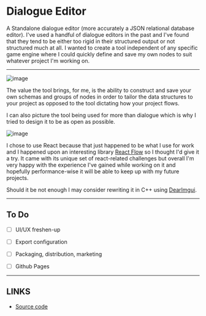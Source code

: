 # Dialogue Editor

A Standalone dialogue editor (more accurately a JSON relational database editor). I've used a handful of dialogue editors in the past and I've found that they tend to be either too rigid in their structured output or not structured much at all. I wanted to create a tool independent of any specific game engine where I could quickly define and save my own nodes to suit whatever project I'm working on. 

---------------------

![image](/projects/dialogue/01.png "Responsive images") 

The value the tool brings, for me, is the ability to construct and save your own schemas and groups of nodes in order to tailor the data structures to your project as opposed to the tool dictating how your project flows.

I can also picture the tool being used for more than dialogue which is why I tried to design it to be as open as possible.

![image](/projects/dialogue/02.png "Contact and embedded form")

I chose to use React because that just happened to be what I use for work and I happened upon an interesting library [React Flow](...) so I thought I'd give it a try. It came with its unique set of react-related challenges but overall I'm very happy with the experience I've gained while working on it and hopefully performance-wise it will be able to keep up with my future projects. 

Should it be not enough I may consider rewriting it in C++ using [DearImgui](...). 

---------------------

## To Do

- [ ] UI/UX freshen-up
- [ ] Export configuration
- [ ] Packaging, distribution, marketing
- [ ] Github Pages


---------------------

## LINKS

* [Source code](https://github.com/null-usr/DialogueEditor)